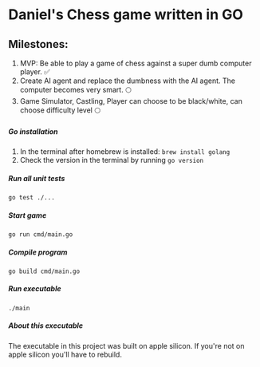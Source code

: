 
# Daniel's Chess game written in GO
## Milestones:
1. MVP: Be able to play a game of chess against a super dumb computer player. ✅
2. Create AI agent and replace the dumbness with the AI agent. The computer becomes very smart.  🌕
3. Game Simulator, Castling, Player can choose to be black/white, can choose difficulty level 🌕

##### Go installation
1. In the terminal after homebrew is installed: ```brew install golang```
2. Check the version in the terminal by running ```go version```

##### Run all unit tests
```go test ./...```

##### Start game
```go run cmd/main.go```

##### Compile program
```
go build cmd/main.go
```

##### Run executable
```
./main
```
##### About this executable
The executable in this project was built on apple silicon. If you're not on apple silicon you'll have to rebuild.
